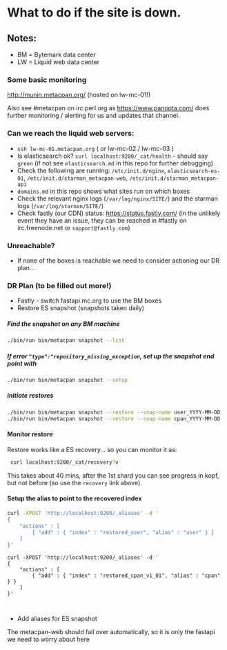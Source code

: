 # What to do if the site is down.

## Notes:

- BM = Bytemark data center
- LW = Liquid web data center

### Some basic monitoring

http://munin.metacpan.org/ (hosted on lw-mc-01!)

Also see #metacpan on irc.perl.org as https://www.panopta.com/ does further monitoring / alerting for us and updates that channel.

### Can we reach the liquid web servers:

- `ssh lw-mc-01.metacpan.org`  ( or lw-mc-02 / lw-mc-03 )
- Is elasticsearch ok? `curl localhost:9200/_cat/health`  - should say `green` (if not see `elasticsearch.md` in this repo for further debugging)
- Check the following are running: `/etc/init.d/nginx`, `elasticsearch-es-01`, `/etc/init.d/starman_metacpan-web`, `/etc/init.d/starman_metacpan-api`
- `domains.md` in this repo shows what sites run on which boxes
- Check the relevant nginx logs (`/var/log/nginx/SITE/`) and the starman logs (`/var/log/starman/SITE/`)
- Check fastly (our CDN) status: https://status.fastly.com/  (in the unlikely event they have an issue, they can be reached in #fastly on irc.freenode.net or `support@fastly.com`)

### Unreachable?

- If none of the boxes is reachable we need to consider actioning our DR plan...

### DR Plan (to be filled out more!)

- Fastly - switch fastapi.mc.org to use the BM boxes
- Restore ES snapshot (snapshots taken daily)

##### Find the snapshot on any BM machine
```sh
./bin/run bin/metacpan snapshot --list
```

##### If error `"type":"repository_missing_exception`, set up the snapshot end point with
```sh
./bin/run bin/metacpan snapshot --setup
```

##### initiate restores
```sh
./bin/run bin/metacpan snapshot --restore --snap-name user_YYYY-MM-DD
./bin/run bin/metacpan snapshot --restore --snap-name cpan_YYYY-MM-DD
```

#### Monitor restore
Restore works like a ES recovery... so you can monitor it as:
```sh
 curl localhost:9200/_cat/recovery?v
 ```

This takes about 40 mins, after the 1st shard you can see progress in kopf, but not before (so use the `recovery` link above).

#### Setup the alias to point to the recovered index

```sh
curl -XPOST 'http://localhost:9200/_aliases' -d '
{
    "actions" : [
        { "add" : { "index" : "restored_user", "alias" : "user" } }
    ]
}'
```
```
curl -XPOST 'http://localhost:9200/_aliases' -d '
{
    "actions" : [
        { "add" : { "index" : "restored_cpan_v1_01", "alias" : "cpan" } }
    ]
}'



```




- Add aliases for ES snapshot

The metacpan-web should fail over automatically, so it is only the fastapi we need to worry about here
